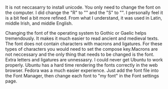 It is not neccasarry to install unicode. You only need to change the font on the computer. I did change the "R" to "" and the "S" to "". I personally feel it is a bit feel a bit more refined. From what I understand, it was used in Latin, middle Irish, and middle English.

Changing the font of the operating system to Gothic or Gaelic helps tremendously. It makes it much easier to read ancient and medieval texts. The font does not contain characters with macrons and ligatures. For these types of characters you would need to set the compose key.Macrons are not neccessary and the only thing that needs to be changed is the font. Extra letters and ligatures are unnessasry. I could never get Ubuntu to work properly. Ubuntu has a hard time rendering the fonts correctly in the web browser. Fedora was a much easier experience. Just add the font file into the Font Manager, then change each font to "my font" in the Font settings page. 
